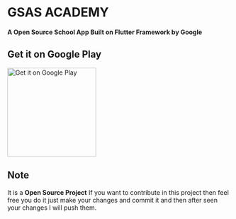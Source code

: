# GSAS ACADEMY

<b>A Open Source School App Built on Flutter Framework by Google</b>

## Get it on Google Play

<a href='https://play.google.com/store/apps/details?id=com.vkpdeveloper.gsasacademy&pcampaignid=pcampaignidMKT-Other-global-all-co-prtnr-py-PartBadge-Mar2515-1'><img width="200px" alt='Get it on Google Play' src='https://play.google.com/intl/en_us/badges/static/images/badges/en_badge_web_generic.png'/></a>

## Note
It is a <b>Open Source Project</b> If you want to contribute in this project then feel free you do it just make your changes and commit it and then after seen your changes I will push them.
